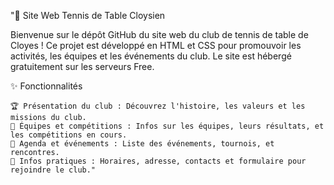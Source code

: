 "🏓 Site Web Tennis de Table Cloysien

Bienvenue sur le dépôt GitHub du site web du club de tennis de table de Cloyes ! Ce projet est développé en HTML et CSS pour promouvoir les activités, les équipes et les événements du club. Le site est hébergé gratuitement sur les serveurs Free.

✨ Fonctionnalités

    🏆 Présentation du club : Découvrez l'histoire, les valeurs et les missions du club.
    👥 Équipes et compétitions : Infos sur les équipes, leurs résultats, et les compétitions en cours.
    📅 Agenda et événements : Liste des événements, tournois, et rencontres.
    📍 Infos pratiques : Horaires, adresse, contacts et formulaire pour rejoindre le club." 
